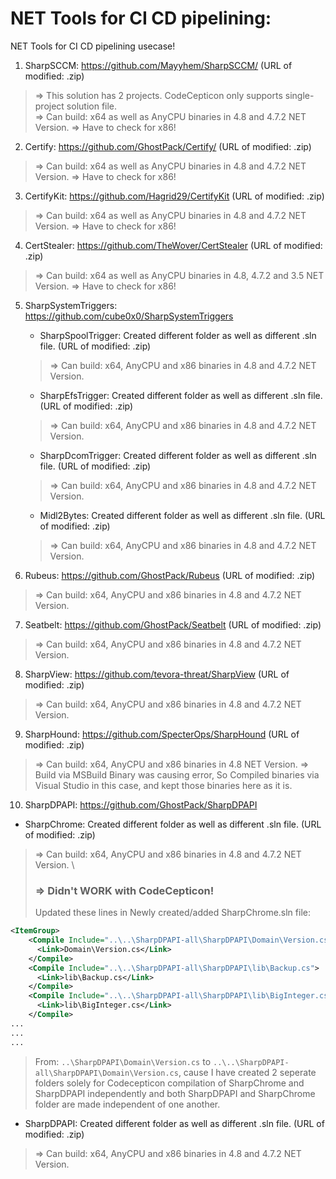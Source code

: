 # NET Tools for CI CD pipelining:

NET Tools for CI CD pipelining usecase!

1. SharpSCCM: https://github.com/Mayyhem/SharpSCCM/ (URL of modified: .zip)

> => This solution has 2 projects. CodeCepticon only supports single-project solution file. \
> => Can build: x64 as well as AnyCPU binaries in 4.8 and 4.7.2 NET Version.
> => Have to check for x86!

2. Certify: https://github.com/GhostPack/Certify/ (URL of modified: .zip)

> => Can build: x64 as well as AnyCPU binaries in 4.8 and 4.7.2 NET Version.
> => Have to check for x86!

3. CertifyKit: https://github.com/Hagrid29/CertifyKit (URL of modified: .zip)

> => Can build: x64 as well as AnyCPU binaries in 4.8 and 4.7.2 NET Version.
> => Have to check for x86!

4. CertStealer: https://github.com/TheWover/CertStealer (URL of modified: .zip)

> => Can build: x64 as well as AnyCPU binaries in 4.8, 4.7.2 and 3.5 NET Version.
> => Have to check for x86!

5. SharpSystemTriggers: https://github.com/cube0x0/SharpSystemTriggers
   - SharpSpoolTrigger: Created different folder as well as different .sln file. (URL of modified: .zip)
   > => Can build: x64, AnyCPU and x86 binaries in 4.8 and 4.7.2 NET Version.
   - SharpEfsTrigger: Created different folder as well as different .sln file. (URL of modified: .zip)
   > => Can build: x64, AnyCPU and x86 binaries in 4.8 and 4.7.2 NET Version.
   - SharpDcomTrigger: Created different folder as well as different .sln file. (URL of modified: .zip)
   > => Can build: x64, AnyCPU and x86 binaries in 4.8 and 4.7.2 NET Version.
   - Midl2Bytes: Created different folder as well as different .sln file. (URL of modified: .zip)
   > => Can build: x64, AnyCPU and x86 binaries in 4.8 and 4.7.2 NET Version.

6. Rubeus: https://github.com/GhostPack/Rubeus (URL of modified: .zip)
> => Can build: x64, AnyCPU and x86 binaries in 4.8 and 4.7.2 NET Version.

7. Seatbelt: https://github.com/GhostPack/Seatbelt (URL of modified: .zip)
> => Can build: x64, AnyCPU and x86 binaries in 4.8 and 4.7.2 NET Version.

8. SharpView: https://github.com/tevora-threat/SharpView (URL of modified: .zip)
> => Can build: x64, AnyCPU and x86 binaries in 4.8 and 4.7.2 NET Version.

9. SharpHound: https://github.com/SpecterOps/SharpHound (URL of modified: .zip)
> => Can build: x64, AnyCPU and x86 binaries in 4.8 NET Version.
> => Build via MSBuild Binary was causing error, So Compiled binaries via Visual Studio in this case, and kept those binaries here as it is.

10. SharpDPAPI: https://github.com/GhostPack/SharpDPAPI
   - SharpChrome: Created different folder as well as different .sln file. (URL of modified: .zip)
   > => Can build: x64, AnyCPU and x86 binaries in 4.8 and 4.7.2 NET Version. \
   > ### => Didn't WORK with CodeCepticon!
> Updated these lines in Newly created/added SharpChrome.sln file:
```xml
<ItemGroup>
    <Compile Include="..\..\SharpDPAPI-all\SharpDPAPI\Domain\Version.cs">
      <Link>Domain\Version.cs</Link>
    </Compile>
    <Compile Include="..\..\SharpDPAPI-all\SharpDPAPI\lib\Backup.cs">
      <Link>lib\Backup.cs</Link>
    </Compile>
    <Compile Include="..\..\SharpDPAPI-all\SharpDPAPI\lib\BigInteger.cs">
      <Link>lib\BigInteger.cs</Link>
    </Compile>
...
...
...
```
> From: `..\SharpDPAPI\Domain\Version.cs` to `..\..\SharpDPAPI-all\SharpDPAPI\Domain\Version.cs`, cause I have created 2 seperate folders solely for Codecepticon compilation of SharpChrome and SharpDPAPI independently and both SharpDPAPI and SharpChrome folder are made independent of one another.
   - SharpDPAPI: Created different folder as well as different .sln file. (URL of modified: .zip)
   > => Can build: x64, AnyCPU and x86 binaries in 4.8 and 4.7.2 NET Version.


